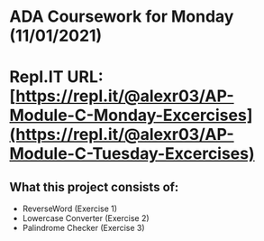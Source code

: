 # ADA Coursework for Monday (11/01/2021)

# Repl.IT URL: [https://repl.it/@alexr03/AP-Module-C-Monday-Excercises](https://repl.it/@alexr03/AP-Module-C-Tuesday-Excercises)

## What this project consists of:
 - ReverseWord (Exercise 1)
 - Lowercase Converter (Exercise 2)
 - Palindrome Checker (Exercise 3)